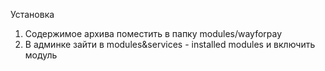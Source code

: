 Установка
1. Содержимое архива поместить в папку modules/wayforpay
2. В админке зайти в modules&services - installed modules и включить модуль
